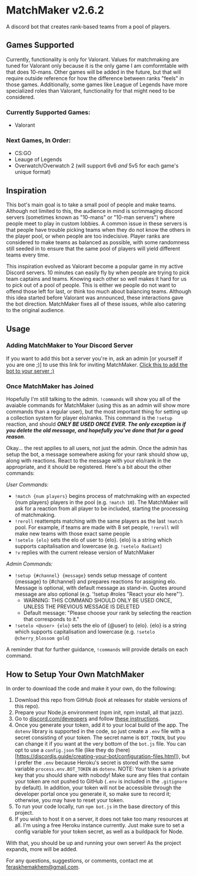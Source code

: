 # MatchMaker v2.6.2

A discord bot that creates rank-based teams from a pool of players.

## Games Supported

Currently, functionality is only for Valorant. Values for matchmaking are tuned for Valorant only because it is the only game I am comformtable with that does 10-mans. Other games will be added in the future, but that will require outside reference for how the difference between ranks "feels" in those games. Additionally, some games like League of Legends have more specialized roles than Valorant, functionality for that might need to be considered.

### Currently Supported Games:
- Valorant

### Next Games, In Order:
- CS:GO
- Leauge of Legends
- Overwatch/Overwatch 2 (will support 6v6 _and_ 5v5 for each game's unique format)

## Inspiration

This bot's main goal is to take a small pool of people and make teams. Although not limited to this, the audience in mind is scrimmaging discord servers (sometimes known as "10-mans" or "10-man servers") where people meet to play in custom lobbies. A common issue in these servers is that people have trouble picking teams when they do not know the others in the player pool, or when people are too indecisive. Player ranks are considered to make teams as balanced as possible, with some randomness still seeded in to ensure that the same pool of players will yield different teams every time.

This inspiration evolved as Valorant become a popular game in my active Discord servers. 10 minutes can easily fly by when people are trying to pick team captains and teams. Knowing each other so well makes it hard for us to pick out of a pool of people. This is either we people do not want to offend those left for last, or think too much about balancing teams. Although this idea started before Valorant was announced, these interactions gave the bot direction. MatchMaker fixes all of these issues, while also catering to the original audience.

## Usage

### Adding MatchMaker to Your Discord Server

If you want to add this bot a server you're in, ask an admin [or yourself if you are one ;)] to use this link for inviting MatchMaker. [Click this to add the bot to your server :)](https://discord.com/oauth2/authorize?client_id=721167637006123088&permissions=3709861105&scope=bot%20applications.commands)

### Once MatchMaker has Joined

Hopefully I'm still talking to the admin. `!commands` will show you all of the avaiable commands for MatchMaker (using this as an admin will show more commands than a regular user), but the most important thing for setting up a collection system for player elo/ranks. This command is the `!setup` reaction, and should ***ONLY BE USED ONCE EVER. The only exception is if you delete the old message, and hopefully you've done that for a good reason***. 

Okay... the rest applies to all users, not just the admin. Once the admin has setup the bot, a message somewhere asking for your rank should show up, along with reactions. React to the message with your elo/rank in the appropriate, and it should be registered. Here's a bit about the other commands:

_User Commands:_

- `!match {num players}` begins process of matchmaking with an expected {num players} players in the pool (e.g. `!match 10`). The MatchMaker will ask for a reaction from all player to be included, starting the processing of matchmaking.
- `!reroll` reattempts matching with the same players as the last `!match` pool. For example, if teams are made with 8 set people, `!reroll` will make new teams with those exact same people
- `!setelo {elo}` sets the elo of user to {elo}. {elo} is a string which supports capitalisation and lowercase (e.g. `!setelo Radiant`)
- `!v` replies with the current release version of MatchMaker
  
_Admin Commands:_

- `!setup {#channel} {message}` sends setup message of content {message} to {#channel} and prepares reactions for assigning elo. Message is optional, with default message as stand-in. Quotes around message are also optional (e.g. '!setup #roles "React your elo here"').    
   - WARNING: THIS COMMAND SHOULD ONLY BE USED ONCE, UNLESS THE PREVIOUS MESSAGE IS DELETED
   - Default message: "Please choose your rank by selecting the reaction that corresponds to it."
- `!setelo <@user> {elo}` sets the elo of {@user} to {elo}. {elo} is a string which supports capitalisation and lowercase (e.g. `!setelo @cherry_blossom gold`)

A reminder that for further guidance, `!commands` will provide details on each command.

## How to Setup Your Own MatchMaker
In order to download the code and make it your own, do the following:

1. Download this repo from GitHub (look at releases for stable versions of this repo).
2. Prepare your Node.js environment (npm init, npm install, all that jazz).
3. Go to [discord.com/deveopers](discord.com/developers) and follow [these instructions](https://discordjs.guide/preparations/setting-up-a-bot-application.html#creating-your-bot). 
4. Once you generate your token, add it to your local build of the app. The `dotenv` library is supported in the code, so just create a `.env` file with a secret consisting of your token. The secret name is `BOT_TOKEN`, but you can change it if you want at the very bottom of the `bot.js` file. You can opt to use a `config.json` file (like they do (here)[https://discordjs.guide/creating-your-bot/configuration-files.html]), but I prefer the `.env` because Heroku's secret is stored with the same variable `process.env.BOT_TOKEN` as `dotenv`. NOTE: Your token is a private key that you should share with nobody! Make sure any files that contain your token are not pushed to GitHub (`.env` is included in the `.gitignore` by default). In addition, your token will not be accessible through the developer portal once you generate it, so make sure to record it; otherwise, you may have to reset your token.
5. To run your code locally, run `npm bot.js` in the base directory of this project.
6. If you wish to host it on a server, it does not take too many resources at all. I'm using a free Heroku instance currently. Just make sure to set a config variable for your token secret, as well as a buildpack for Node.

With that, you should be up and running your own server! As the project expands, more will be added.

For any questions, suggestions, or comments, contact me at feraskhemakhem@gmail.com.
